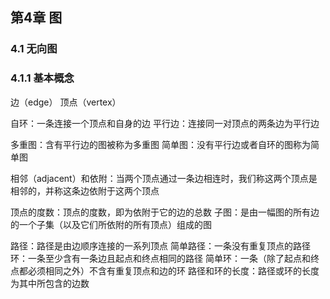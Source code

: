 
## 第4章 图

### 4.1 无向图

### 4.1.1 基本概念

边（edge）
顶点（vertex）

自环：一条连接一个顶点和自身的边
平行边：连接同一对顶点的两条边为平行边

多重图：含有平行边的图被称为多重图
简单图：没有平行边或者自环的图称为简单图

相邻（adjacent）和依附：当两个顶点通过一条边相连时，我们称这两个顶点是相邻的，并称这条边依附于这两个顶点

顶点的度数：顶点的度数，即为依附于它的边的总数
子图：是由一幅图的所有边的一个子集（以及它们所依附的所有顶点）组成的图

路径：路径是由边顺序连接的一系列顶点
简单路径：一条没有重复顶点的路径
环：一条至少含有一条边且起点和终点相同的路径
简单环：一条（除了起点和终点都必须相同之外）不含有重复顶点和边的环
路径和环的长度：路径或环的长度为其中所包含的边数

